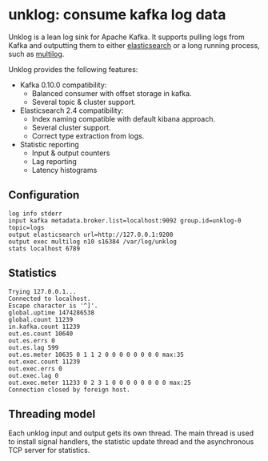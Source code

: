 unklog: consume kafka log data
==============================

Unklog is a lean log sink for Apache Kafka. It supports pulling logs from Kafka
and outputting them to either [elasticsearch](http://elastic.co) or a long
running process, such as [multilog](https://cr.yp.to/daemontools/multilog.html).

Unklog provides the following features:

- Kafka 0.10.0 compatibility:
  - Balanced consumer with offset storage in kafka.
  - Several topic & cluster support.
- Elasticsearch 2.4 compatibility:
  - Index naming compatible with default kibana approach.
  - Several cluster support.
  - Correct type extraction from logs.
- Statistic reporting
  - Input & output counters
  - Lag reporting
  - Latency histograms

## Configuration

```
log info stderr
input kafka metadata.broker.list=localhost:9092 group.id=unklog-0 topic=logs
output elasticsearch url=http://127.0.0.1:9200
output exec multilog n10 s16384 /var/log/unklog
stats localhost 6789
```

## Statistics

```
Trying 127.0.0.1...
Connected to localhost.
Escape character is '^]'.
global.uptime 1474286538
global.count 11239
in.kafka.count 11239
out.es.count 10640
out.es.errs 0
out.es.lag 599
out.es.meter 10635 0 1 1 2 0 0 0 0 0 0 0 0 max:35
out.exec.count 11239
out.exec.errs 0
out.exec.lag 0
out.exec.meter 11233 0 2 3 1 0 0 0 0 0 0 0 0 max:25
Connection closed by foreign host.
```

## Threading model

Each unklog input and output gets its own thread. The main thread is
used to install signal handlers, the statistic update thread and the
asynchronous TCP server for statistics.
